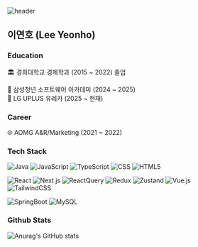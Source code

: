 ![header](https://media0.giphy.com/media/Sy9UfCghNuTO8/giphy.gif)

## 이연호 (Lee Yeonho)
### Education
🏛 경희대학교 경제학과 (2015 ~ 2022) 졸업


🏢 삼성청년 소프트웨어 아카데미 (2024 ~ 2025)  
🏢 LG UPLUS 유레카 (2025 ~ 현재)
  
### Career
🌐 AOMG A&R/Marketing (2021 ~ 2022)

### Tech Stack
![Java](https://img.shields.io/badge/Java-FF7800?style=flat-square&logo=Java&logoColor=white)
![JavaScript](https://img.shields.io/badge/JavaScript-F7DF1E?style=flat-square&logo=JavaScript&logoColor=white)
![TypeScript](https://img.shields.io/badge/TypeScript-3178C6?style=flat-square&logo=TypeScript&logoColor=white)
![CSS](https://img.shields.io/badge/CSS-663399?style=flat-square&logo=CSS&logoColor=white)
![HTML5](https://img.shields.io/badge/HTML5-E34F26?style=flat-square&logo=HTML5&logoColor=white)


![React](https://img.shields.io/badge/React-61DAFB?style=flat-square&logo=React&logoColor=white)
![Next.js](https://img.shields.io/badge/Next.Js-000000?style=flat-square&logo=Next.Js&logoColor=white)
![ReactQuery](https://img.shields.io/badge/ReactQuery-FF4154?style=flat-square&logo=ReactQuery&logoColor=white)
![Redux](https://img.shields.io/badge/Redux-764ABC?style=flat-square&logo=Redux&logoColor=white)
![Zustand](https://img.shields.io/badge/Zustand-964B00?style=flat-square&logo=Zustand&logoColor=white)
![Vue.js](https://img.shields.io/badge/Vue.Js-4FC08D?style=flat-square&logo=Vue.Js&logoColor=white)
![TailwindCSS](https://img.shields.io/badge/TailWindCSS-06B6D4?style=flat-square&logo=TailwindCSS&logoColor=white)


![SpringBoot](https://img.shields.io/badge/SpringBoot-6DB33F?style=flat-square&logo=SpringBoot&logoColor=white)
![MySQL](https://img.shields.io/badge/MySQL-4479A1?style=flat-square&logo=MySQL&logoColor=white)



### Github Stats  
![Anurag's GitHub stats](https://github-readme-stats.vercel.app/api?username=dldush&show_icons=true&theme=dark#gh-dark-mode-only)
